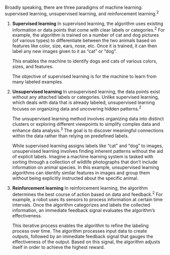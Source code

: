 Broadly speaking, there are three paradigms of machine learning: supervised learning, unsupervised learning, and reinforcement learning.<sup>2</sup>

1. **Supervised learning**
    In supervised learning, the algorithm uses existing information or data points that come with clear labels or categories.<sup>2</sup> For example, the algorithm is trained on a number of cat and dog pictures (of various types) to differentiate between the two animals based on features like color, size, ears, nose, etc. Once it is trained, it can then label any new images given to it as “cat” or “dog”.

    This enables the machine to identify dogs and cats of various colors, sizes, and features.

    The objective of supervised learning is for the machine to learn from many labeled examples.

1. **Unsupervised learning**
    In unsupervised learning, the data points exist without any attached labels or categories. Unlike supervised learning, which deals with data that is already labeled, unsupervised learning focuses on organizing data and uncovering hidden patterns.<sup>2</sup>

    The unsupervised learning method involves organizing data into distinct clusters or exploring different viewpoints to simplify complex data and enhance data analysis.<sup>3</sup> The goal is to discover meaningful connections within the data rather than relying on predefined labels.

    While supervised learning assigns labels like “cat” and “dog” to images, unsupervised learning involves finding inherent patterns without the aid of explicit labels. Imagine a machine learning system is tasked with sorting through a collection of wildlife photographs that don’t include information on animal species. In this example, unsupervised learning algorithms can identify similar features in images and group them without being explicitly instructed about the specific animal.

1. **Reinforcement learning**
    In reinforcement learning, the algorithm determines the best course of action based on data and feedback.<sup>2</sup> For example, a robot uses its sensors to process information at certain time intervals. Once the algorithm categorizes and labels the collected information, an immediate feedback signal evaluates the algorithm’s effectiveness.

    This iterative process enables the algorithm to refine the labeling process over time. The algorithm processes input data to create outputs, followed by an immediate feedback signal that gauges the effectiveness of the output. Based on this signal, the algorithm adjusts itself in order to achieve the highest reward.
